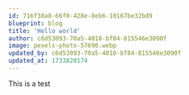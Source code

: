```yaml
---
id: 716f38a8-66f0-428e-8eb6-10167be32bd9
blueprint: blog
title: 'Hello world'
author: c6d53093-70a5-4010-bf84-815546e3090f
image: pexels-photo-57690.webp
updated_by: c6d53093-70a5-4010-bf84-815546e3090f
updated_at: 1733820174
---
```

This is a test